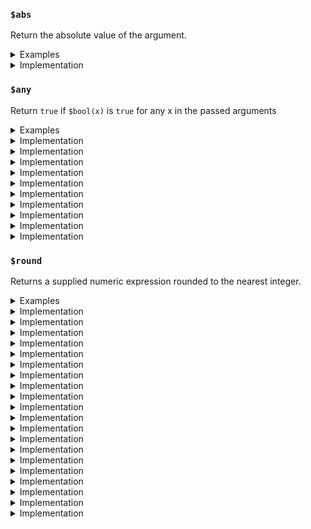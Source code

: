 <!-- THIS FILE IS @autogenerated DO NOT EDIT -->

### `$abs` 

Return the absolute value of the argument.


<details>
<summary>Examples</summary>

#### No.1 `$abs(42)`


Input: `$abs(42)`<br />
Output: `42`



---

#### No.2 `$abs($x)`


Input: `$abs($x)`<br />
Output: `NaN`


Context: 
```json
{
    "vars": {
        "$x": "hello, world!"
    }
}
```

---


</details>
        

<details>
<summary>Implementation</summary>

	```ts
(x) => Math.abs(x)
```

</details>

### `$all` 

Return `true` if `$bool(x)` is `true` for all values x in the passed arguments


<details>
<summary>Examples</summary>

#### No.1 `$all(true, false, true)`


Input: `$all(true, false, true)`<br />
Output: `false`



---

#### No.2 `$all(true, true)`


Input: `$all(true, true)`<br />
Output: `true`



---


</details>
        

<details>
<summary>Implementation</summary>

	```ts
(...args) => {
        return args.map($bool).every((x) => x === true);
    }
```

</details>

### `$any` 

Return `true` if `$bool(x)` is `true` for any x in the passed arguments


<details>
<summary>Examples</summary>

#### No.1 `$any(true, false, true)`


Input: `$any(true, false, true)`<br />
Output: `true`



---

#### No.2 `$any(true, true)`


Input: `$any(true, true)`<br />
Output: `true`



---

#### No.3 `$any(false, false, false, false)`


Input: `$any(false, false, false, false)`<br />
Output: `false`



---

#### No.4 `$any(false)`


Input: `$any(false)`<br />
Output: `false`



---


</details>
        

<details>
<summary>Implementation</summary>

	```ts
(...args) => {
        return args.map($bool).some((x) => x === true);
    }
```

</details>

### `$bool` 

Returns `true` when the argument x is `true`, False otherwise. If **not** a valid boolean it will check truthiness (`!!x`).


<details>
<summary>Examples</summary>

#### No.1 `$bool(false)`


Input: `$bool(false)`<br />
Output: `false`



---

#### No.2 `$bool(0)`


Input: `$bool(0)`<br />
Output: `false`



---

#### No.3 `$bool(0.0)`


Input: `$bool(0.0)`<br />
Output: `false`



---

#### No.4 `$bool(true)`


Input: `$bool(true)`<br />
Output: `true`



---

#### No.5 `$bool(1)`


Input: `$bool(1)`<br />
Output: `true`



---

#### No.6 `$bool(1.0)`


Input: `$bool(1.0)`<br />
Output: `true`



---

#### No.7 `$bool($x)`


Input: `$bool($x)`<br />
Output: `false`


Context: 
```json
{
    "vars": {
        "$x": ""
    }
}
```

---

#### No.8 `$bool($x)`


Input: `$bool($x)`<br />
Output: `true`


Context: 
```json
{
    "vars": {
        "$x": "Hello, world!"
    }
}
```

---


</details>
        

<details>
<summary>Implementation</summary>

	```ts
(x) => {
        if (check_1.default.isValidBoolean(x)) {
            return check_1.default.isTrue(x);
        }
        return !!x && $isset(x);
    }
```

</details>

### `$float` 

Convert a string or number to a floating point number, if possible.


<details>
<summary>Examples</summary>

#### No.1 `$float()`


Input: `$float()`<br />
Output: `NaN`



---

#### No.2 `$float(42)`


Input: `$float(42)`<br />
Output: `42`



---

#### No.3 `$float($x)`


Input: `$float($x)`<br />
Output: `42.2`


Context: 
```json
{
    "vars": {
        "$x": "42.2"
    }
}
```

---

#### No.4 `$float($x)`


Input: `$float($x)`<br />
Output: `NaN`


Context: 
```json
{
    "vars": {
        "$x": "hello"
    }
}
```

---


</details>
        

<details>
<summary>Implementation</summary>

	```ts
(x) => parseFloat(x)
```

</details>

### `$str` 

Create a new string object from the given object.


<details>
<summary>Examples</summary>

#### No.1 `$str($x)`


Input: `$str($x)`<br />
Output: `false`


Context: 
```json
{
    "vars": {
        "$x": false
    }
}
```

---

#### No.2 `$str($x)`


Input: `$str($x)`<br />
Output: `42`


Context: 
```json
{
    "vars": {
        "$x": 42
    }
}
```

---

#### No.3 `$str($x)`


Input: `$str($x)`<br />
Output: `Hello, World!`


Context: 
```json
{
    "vars": {
        "$x": "Hello, World!"
    }
}
```

---

#### No.4 `$str($x)`


Input: `$str($x)`<br />
Output: `{"hello":"world"}`


Context: 
```json
{
    "vars": {
        "$x": {
            "hello": "world"
        }
    }
}
```

---


</details>
        

<details>
<summary>Implementation</summary>

	```ts
(x) => {
        if (check_1.default.isObject(x)) {
            x = JSON.stringify(x, null, 0);
        }
        if (!check_1.default.isString(x)) {
            x = x.toString ? x.toString() : `${x}`;
        }
        return x;
    }
```

</details>

### `$format` 

Pass values to a template string (see examples).


<details>
<summary>Examples</summary>

#### No.1 `$format($fmt, $name, $animal)`


Input: `$format($fmt, $name, $animal)`<br />
Output: `This is Garfield a cat. Garfield likes lasagna.`

Notes: 

1. The argument's (index) position will indicate the placeholder value (i.e., `{index}`)

Context: 
```json
{
    "vars": {
        "$fmt": "This is {0} a {1}. {0} likes lasagna.",
        "$name": "Garfield",
        "$animal": "cat"
    }
}
```

---


</details>
        

<details>
<summary>Implementation</summary>

	```ts
(fmt, ...args) => {
        if (!check_1.default.isString(fmt) || args.length === 0) {
            return fmt;
        }
        args.map($str).forEach((variable, index) => {
            const template = `{${index}}`;
            while (fmt.includes(template)) {
                fmt = fmt.replace(template, variable);
            }
        });
        return fmt;
    }
```

</details>

### `$int` 

Convert a string or number to an integer, if possible.


<details>
<summary>Examples</summary>

#### No.1 `$int()`


Input: `$int()`<br />
Output: `NaN`



---

#### No.2 `$int(42)`


Input: `$int(42)`<br />
Output: `42`



---

#### No.3 `$int($x)`


Input: `$int($x)`<br />
Output: `42`


Context: 
```json
{
    "vars": {
        "$x": "42.2"
    }
}
```

---

#### No.4 `$int($x)`


Input: `$int($x)`<br />
Output: `NaN`


Context: 
```json
{
    "vars": {
        "$x": "hello"
    }
}
```

---


</details>
        

<details>
<summary>Implementation</summary>

	```ts
(x) => parseInt(x)
```

</details>

### `$isinstance`


<details>
<summary>Examples</summary>

#### No.1 `$isinstance($x, $strType, $numType)`


Input: `$isinstance($x, $strType, $numType)`<br />
Output: `true`


Context: 
```json
{
    "vars": {
        "$x": "hello",
        "$strType": "string",
        "$numType": "number"
    }
}
```

---

#### No.2 `$isinstance($x, $strType, $numType)`


Input: `$isinstance($x, $strType, $numType)`<br />
Output: `true`


Context: 
```json
{
    "vars": {
        "$x": 42,
        "$strType": "string",
        "$numType": "number"
    }
}
```

---

#### No.3 `$isinstance($x, $strType, $numType)`


Input: `$isinstance($x, $strType, $numType)`<br />
Output: `false`


Context: 
```json
{
    "vars": {
        "$x": true,
        "$strType": "string",
        "$numType": "number"
    }
}
```

---

#### No.4 `$isinstance($x, $boolType, $numType)`


Input: `$isinstance($x, $boolType, $numType)`<br />
Output: `true`


Context: 
```json
{
    "vars": {
        "$x": true,
        "$boolType": "boolean"
    }
}
```

---


</details>
        

<details>
<summary>Implementation</summary>

	```ts
(x, ...types) => {
        const xType = $type(x);
        return types.map($str).some((t) => xType === t);
    }
```

</details>

### `$len` 

Will convert `x` into a string and calculate its `length`/`characters`


<details>
<summary>Examples</summary>

#### No.1 `$len($x)`


Input: `$len($x)`<br />
Output: `4`


Context: 
```json
{
    "vars": {
        "$x": true
    }
}
```

---

#### No.2 `$len($x)`


Input: `$len($x)`<br />
Output: `2`


Context: 
```json
{
    "vars": {
        "$x": 42
    }
}
```

---

#### No.3 `$len($x)`


Input: `$len($x)`<br />
Output: `5`


Context: 
```json
{
    "vars": {
        "$x": "Hello"
    }
}
```

---

#### No.4 `$len($x)`


Input: `$len($x)`<br />
Output: `18`


Context: 
```json
{
    "vars": {
        "$x": {
            "hello": "world!"
        }
    }
}
```

---


</details>
        

<details>
<summary>Implementation</summary>

	```ts
(x) => {
        return $str(x).length;
    }
```

</details>

### `$max` 

Will return biggest item in arguments. It will convert all items into strins and parse them into floats (see impl)


<details>
<summary>Examples</summary>

#### No.1 `$max(1, 2, 3, 4, $x)`


Input: `$max(1, 2, 3, 4, $x)`<br />
Output: `4`


Context: 
```json
{
    "vars": {
        "$x": true
    }
}
```

---

#### No.2 `$max(1, 2, 3, 4, $x)`


Input: `$max(1, 2, 3, 4, $x)`<br />
Output: `50`


Context: 
```json
{
    "vars": {
        "$x": 50
    }
}
```

---

#### No.3 `$max(1, 2, 3, 4, $x)`


Input: `$max(1, 2, 3, 4, $x)`<br />
Output: `4`


Context: 
```json
{
    "vars": {
        "$x": "hello"
    }
}
```

---

#### No.4 `$max(1, 2, 3, 4, $x)`


Input: `$max(1, 2, 3, 4, $x)`<br />
Output: `4`


Context: 
```json
{
    "vars": {
        "$x": -1
    }
}
```

---


</details>
        

<details>
<summary>Implementation</summary>

	```ts
(...args) => {
        return Math.max(...args
            .map($str)
            .map($float)
            .filter((x) => !isNaN(x)));
    }
```

</details>

### `$min` 

Will return smallest item in arguments. It will convert all items into strins and parse them into floats (see impl)


<details>
<summary>Examples</summary>

#### No.1 `$min(1, 2, 3, 4, $x)`


Input: `$min(1, 2, 3, 4, $x)`<br />
Output: `1`


Context: 
```json
{
    "vars": {
        "$x": true
    }
}
```

---

#### No.2 `$min(1, 2, 3, 4, $x)`


Input: `$min(1, 2, 3, 4, $x)`<br />
Output: `1`


Context: 
```json
{
    "vars": {
        "$x": 50
    }
}
```

---

#### No.3 `$min(1, 3, 4, $x, 2)`


Input: `$min(1, 3, 4, $x, 2)`<br />
Output: `1`


Context: 
```json
{
    "vars": {
        "$x": "hello"
    }
}
```

---

#### No.4 `$min(1, 2, 3, $x)`


Input: `$min(1, 2, 3, $x)`<br />
Output: `-1`


Context: 
```json
{
    "vars": {
        "$x": -1
    }
}
```

---


</details>
        

<details>
<summary>Implementation</summary>

	```ts
(...args) => {
        return Math.min(...args
            .map($str)
            .map($float)
            .filter((x) => !isNaN(x)));
    }
```

</details>

### `$pow` 

Will take `x` to the power of `y` (`x ^ y`)


<details>
<summary>Examples</summary>

#### No.1 `$pow(1, 1)`


Input: `$pow(1, 1)`<br />
Output: `1`



---

#### No.2 `$pow(2, 1)`


Input: `$pow(2, 1)`<br />
Output: `2`



---

#### No.3 `$pow(2, 42)`


Input: `$pow(2, 42)`<br />
Output: `4398046511104`



---


</details>
        

<details>
<summary>Implementation</summary>

	```ts
(a, b) => Math.pow(a, b)
```

</details>

### `$round` 

Returns a supplied numeric expression rounded to the nearest integer.


<details>
<summary>Examples</summary>

#### No.1 `$round(2.020)`


Input: `$round(2.020)`<br />
Output: `2`



---

#### No.2 `$round(2)`


Input: `$round(2)`<br />
Output: `2`



---

#### No.3 `$round(2.202)`


Input: `$round(2.202)`<br />
Output: `2`



---

#### No.4 `$round(true)`


Input: `$round(true)`<br />
Output: `NaN`



---


</details>
        

<details>
<summary>Implementation</summary>

	```ts
(a) => Math.round(a)
```

</details>

### `$substring` 

Will coerce `x` into a string and slice it on `start` and `end`


<details>
<summary>Examples</summary>

#### No.1 `$substring($x, 0, 4)`


Input: `$substring($x, 0, 4)`<br />
Output: `hell`


Context: 
```json
{
    "vars": {
        "$x": "hello"
    }
}
```

---

#### No.2 `$substring($x, 1)`


Input: `$substring($x, 1)`<br />
Output: `ello`


Context: 
```json
{
    "vars": {
        "$x": "hello"
    }
}
```

---

#### No.3 `$substring($x)`


Input: `$substring($x)`<br />
Output: `hello`


Context: 
```json
{
    "vars": {
        "$x": "hello"
    }
}
```

---

#### No.4 `$substring($x, 0, $len($x) - 1)`


Input: `$substring($x, 0, $len($x) - 1)`<br />
Output: `hell`


Context: 
```json
{
    "vars": {
        "$x": "hello"
    }
}
```

---


</details>
        

<details>
<summary>Implementation</summary>

	```ts
(x, start, end) => {
        const str = $str(x);
        if (start === undefined || !check_1.default.isNumber(start) || start < 0) {
            start = 0;
        }
        if (end === undefined || !check_1.default.isNumber(start) || end > str.length) {
            end = str.length;
        }
        return str.substring(start, end);
    }
```

</details>

### `$type` 

Returns `typeof x`


<details>
<summary>Examples</summary>

#### No.1 `$type($x)`


Input: `$type($x)`<br />
Output: `string`


Context: 
```json
{
    "vars": {
        "$x": "hello"
    }
}
```

---

#### No.2 `$type($x)`


Input: `$type($x)`<br />
Output: `number`


Context: 
```json
{
    "vars": {
        "$x": 42
    }
}
```

---

#### No.3 `$type($x)`


Input: `$type($x)`<br />
Output: `boolean`


Context: 
```json
{
    "vars": {
        "$x": true
    }
}
```

---

#### No.4 `$type($x)`


Input: `$type($x)`<br />
Output: `undefined`


Context: 
```json
{
    "vars": {}
}
```

---

#### No.5 `$type($x)`


Input: `$type($x)`<br />
Output: `object`


Context: 
```json
{
    "vars": {
        "$x": {
            "hello": "42"
        }
    }
}
```

---


</details>
        

<details>
<summary>Implementation</summary>

	```ts
(x) => typeof x
```

</details>

### `$math` 

An intrinsic function that provides basic mathematics functionality and constants. It will call the `Math` object in the `js` impl.


<details>
<summary>Examples</summary>

#### No.1 `$math($PI)`


Input: `$math($PI)`<br />
Output: `3.141592653589793`


Context: 
```json
{
    "vars": {
        "$PI": "PI"
    }
}
```

---

#### No.2 `$math($cos, 90)`


Input: `$math($cos, 90)`<br />
Output: `-0.4480736161291702`


Context: 
```json
{
    "vars": {
        "$cos": "cos"
    }
}
```

---

#### No.3 `$math($x, 90)`


Input: `$math($x, 90)`<br />
Output: `Math.someUnknownFunction(90)`


Context: 
```json
{
    "vars": {
        "$x": "someUnknownFunction"
    }
}
```

---

#### No.4 `$math($x)`


Input: `$math($x)`<br />
Output: `Math.someUnknownVar`


Context: 
```json
{
    "vars": {
        "$x": "someUnknownVar"
    }
}
```

---


</details>
        

<details>
<summary>Implementation</summary>

	```ts
(key, ...args) => {
        try {
            const intrinsic = Math[key];
            const result = check_1.default.isFunction(intrinsic) ? intrinsic(...args) : intrinsic;
            if (result) {
                return result;
            }
        }
        catch (error) {
            console.error(error);
        }
        const argv = args.join(", ");
        return `Math.${key}${!argv ? "" : "(" + argv + ")"}`;
    }
```

</details>

### `$getattr` 

Get attribute of an oject


<details>
<summary>Examples</summary>

#### No.1 `$getattr($x, "length")`


Input: `$getattr($x, "length")`<br />
Output: `11`


Context: 
```json
{
    "vars": {
        "$x": "some string"
    }
}
```

---

#### No.2 `$getattr($x, "some.deep.object")`


Input: `$getattr($x, "some.deep.object")`<br />
Output: `42`


Context: 
```json
{
    "vars": {
        "$x": {
            "some": {
                "deep": {
                    "object": 42
                }
            }
        }
    }
}
```

---

#### No.3 `$getattr($x, 'some', "deep", $attrobject)`


Input: `$getattr($x, 'some', "deep", $attrobject)`<br />
Output: `42`


Context: 
```json
{
    "vars": {
        "$x": {
            "some": {
                "deep": {
                    "object": 42
                }
            }
        },
        "$attrobject": "object"
    }
}
```

---

#### No.4 `$getattr($x, "some.tricky", 'deep.object')`


Input: `$getattr($x, "some.tricky", 'deep.object')`<br />
Output: `42`


Context: 
```json
{
    "vars": {
        "$x": {
            "some.tricky": {
                "deep": {
                    "object": 42
                }
            }
        }
    }
}
```

---


</details>
        

<details>
<summary>Implementation</summary>

	```ts
(obj, ...path) => {
        let ptr = obj;
        path.filter(check_1.default.isString).forEach((literalKey) => {
            // Split key into parts on '.'
            let keys = literalKey.split(".");
            // Check if first attr exists if not revert back 
            // to original key
            if (!ptr[keys[0]]) {
                keys = [literalKey];
            }
            keys
                .filter((x) => !!x)
                .forEach((key) => {
                if (ptr && key && ptr[key]) {
                    ptr = ptr[key];
                }
            });
        });
        return ptr;
    }
```

</details>

### `$tisstring` 

Wrapper for `$isinstance(x, 'string')`


<details>
<summary>Examples</summary>

#### No.1 `$tisstring($x)`


Input: `$tisstring($x)`<br />
Output: `true`


Context: 
```json
{
    "vars": {
        "$x": "hello"
    }
}
```

---

#### No.2 `$tisstring($x)`


Input: `$tisstring($x)`<br />
Output: `false`


Context: 
```json
{
    "vars": {
        "$x": 42
    }
}
```

---

#### No.3 `$tisstring($x)`


Input: `$tisstring($x)`<br />
Output: `false`


Context: 
```json
{
    "vars": {
        "$x": true
    }
}
```

---

#### No.4 `$tisstring($x)`


Input: `$tisstring($x)`<br />
Output: `false`


Context: 
```json
{
    "vars": {}
}
```

---

#### No.5 `$tisstring($x)`


Input: `$tisstring($x)`<br />
Output: `false`


Context: 
```json
{
    "vars": {
        "$x": {
            "hello": "42"
        }
    }
}
```

---


</details>
        

<details>
<summary>Implementation</summary>

	```ts
(x) => {
        return $isinstance(x, "string");
    }
```

</details>

### `$tisnumber` 

Wrapper for `$isinstance(x, 'number', 'bigint')`


<details>
<summary>Examples</summary>

#### No.1 `$tisnumber($x)`


Input: `$tisnumber($x)`<br />
Output: `false`


Context: 
```json
{
    "vars": {
        "$x": "hello"
    }
}
```

---

#### No.2 `$tisnumber($x)`


Input: `$tisnumber($x)`<br />
Output: `true`


Context: 
```json
{
    "vars": {
        "$x": 42
    }
}
```

---

#### No.3 `$tisnumber($x)`


Input: `$tisnumber($x)`<br />
Output: `false`


Context: 
```json
{
    "vars": {
        "$x": true
    }
}
```

---

#### No.4 `$tisnumber($x)`


Input: `$tisnumber($x)`<br />
Output: `false`


Context: 
```json
{
    "vars": {}
}
```

---

#### No.5 `$tisnumber($x)`


Input: `$tisnumber($x)`<br />
Output: `false`


Context: 
```json
{
    "vars": {
        "$x": {
            "hello": "42"
        }
    }
}
```

---


</details>
        

<details>
<summary>Implementation</summary>

	```ts
(x) => {
        return $isinstance(x, "number", "bigint");
    }
```

</details>

### `$tisundefined` 

Wrapper for `$isinstance(x, 'undefined')`


<details>
<summary>Examples</summary>

#### No.1 `$tisundefined($x)`


Input: `$tisundefined($x)`<br />
Output: `false`


Context: 
```json
{
    "vars": {
        "$x": "hello"
    }
}
```

---

#### No.2 `$tisundefined($x)`


Input: `$tisundefined($x)`<br />
Output: `false`


Context: 
```json
{
    "vars": {
        "$x": 42
    }
}
```

---

#### No.3 `$tisundefined($x)`


Input: `$tisundefined($x)`<br />
Output: `false`


Context: 
```json
{
    "vars": {
        "$x": true
    }
}
```

---

#### No.4 `$tisundefined($x)`


Input: `$tisundefined($x)`<br />
Output: `true`


Context: 
```json
{
    "vars": {}
}
```

---

#### No.5 `$tisundefined($x)`


Input: `$tisundefined($x)`<br />
Output: `false`


Context: 
```json
{
    "vars": {
        "$x": {
            "hello": "42"
        }
    }
}
```

---


</details>
        

<details>
<summary>Implementation</summary>

	```ts
(x) => {
        return $isinstance(x, "undefined");
    }
```

</details>

### `$tisobject` 

Wrapper for `$isinstance(x, 'object')`


<details>
<summary>Examples</summary>

#### No.1 `$tisobject($x)`


Input: `$tisobject($x)`<br />
Output: `false`


Context: 
```json
{
    "vars": {
        "$x": "hello"
    }
}
```

---

#### No.2 `$tisobject($x)`


Input: `$tisobject($x)`<br />
Output: `false`


Context: 
```json
{
    "vars": {
        "$x": 42
    }
}
```

---

#### No.3 `$tisobject($x)`


Input: `$tisobject($x)`<br />
Output: `false`


Context: 
```json
{
    "vars": {
        "$x": true
    }
}
```

---

#### No.4 `$tisobject($x)`


Input: `$tisobject($x)`<br />
Output: `false`


Context: 
```json
{
    "vars": {}
}
```

---

#### No.5 `$tisobject($x)`


Input: `$tisobject($x)`<br />
Output: `true`


Context: 
```json
{
    "vars": {
        "$x": {
            "hello": "42"
        }
    }
}
```

---


</details>
        

<details>
<summary>Implementation</summary>

	```ts
(x) => {
        return $isinstance(x, "object");
    }
```

</details>

### `$tisboolean` 

Wrapper for `$isinstance(x, 'boolean')`


<details>
<summary>Examples</summary>

#### No.1 `$tisboolean($x)`


Input: `$tisboolean($x)`<br />
Output: `false`


Context: 
```json
{
    "vars": {
        "$x": "hello"
    }
}
```

---

#### No.2 `$tisboolean($x)`


Input: `$tisboolean($x)`<br />
Output: `false`


Context: 
```json
{
    "vars": {
        "$x": 42
    }
}
```

---

#### No.3 `$tisboolean($x)`


Input: `$tisboolean($x)`<br />
Output: `true`


Context: 
```json
{
    "vars": {
        "$x": true
    }
}
```

---

#### No.4 `$tisboolean($x)`


Input: `$tisboolean($x)`<br />
Output: `false`


Context: 
```json
{
    "vars": {}
}
```

---

#### No.5 `$tisboolean($x)`


Input: `$tisboolean($x)`<br />
Output: `false`


Context: 
```json
{
    "vars": {
        "$x": {
            "hello": "42"
        }
    }
}
```

---


</details>
        

<details>
<summary>Implementation</summary>

	```ts
(x) => {
        return $isinstance(x, "boolean");
    }
```

</details>

### `$isnil` 

Returns `true` if `x` is `undefined` **or** `null`


<details>
<summary>Examples</summary>

#### No.1 `$isnil($x)`


Input: `$isnil($x)`<br />
Output: `true`


Context: 
```json
{
    "vars": {
        "$x": null
    }
}
```

---

#### No.2 `$isnil($x)`


Input: `$isnil($x)`<br />
Output: `true`


Context: 
```json
{
    "vars": {}
}
```

---

#### No.3 `$isnil($x)`


Input: `$isnil($x)`<br />
Output: `false`


Context: 
```json
{
    "vars": {
        "$x": {
            "hello": "42"
        }
    }
}
```

---

#### No.4 `$isnil($x)`


Input: `$isnil($x)`<br />
Output: `false`


Context: 
```json
{
    "vars": {
        "$x": 0
    }
}
```

---

#### No.5 `$isnil($x)`


Input: `$isnil($x)`<br />
Output: `false`


Context: 
```json
{
    "vars": {
        "$x": ""
    }
}
```

---


</details>
        

<details>
<summary>Implementation</summary>

	```ts
(x) => {
        return x === null || x === undefined;
    }
```

</details>

### `$if` 

If statement like trenery operator


<details>
<summary>Examples</summary>

#### No.1 `$if(true, $whenTrue, $whenFalse)`


Input: `$if(true, $whenTrue, $whenFalse)`<br />
Output: `this is true`


Context: 
```json
{
    "vars": {
        "$whenTrue": "this is true",
        "$whenFalse": "this is false"
    }
}
```

---

#### No.2 `$if(false, $whenTrue, $whenFalse)`


Input: `$if(false, $whenTrue, $whenFalse)`<br />
Output: `this is false`


Context: 
```json
{
    "vars": {
        "$whenTrue": "this is true",
        "$whenFalse": "this is false"
    }
}
```

---

#### No.3 `$if($all($isLoggedIn, $bool($getattr($client, 'user.name'))), $format($welcomeMessage, $getattr($client, 'user.name')), $welcomeMessage2)`


Input: `$if($all($isLoggedIn, $bool($getattr($client, 'user.name'))), $format($welcomeMessage, $getattr($client, 'user.name')), $welcomeMessage2)`<br />
Output: `Hi James, welcome to the app!`


Context: 
```json
{
    "vars": {
        "$isLoggedIn": true,
        "$welcomeMessage": "Hi {0}, welcome to the app!",
        "$welcomeMessage2": "Hi, welcome to the app!",
        "$client": {
            "user": {
                "name": "James"
            }
        }
    }
}
```

---

#### No.4 `$if($all($isLoggedIn, $bool($getattr($client, 'user.name'))), $format($welcomeMessage, $getattr($client, 'user.name')), $welcomeMessage2)`


Input: `$if($all($isLoggedIn, $bool($getattr($client, 'user.name'))), $format($welcomeMessage, $getattr($client, 'user.name')), $welcomeMessage2)`<br />
Output: `Hi, welcome to the app!`


Context: 
```json
{
    "vars": {
        "$isLoggedIn": false,
        "$welcomeMessage": "Hi {0}, welcome to the app!",
        "$welcomeMessage2": "Hi, welcome to the app!"
    }
}
```

---

#### No.5 `$if($all($isLoggedIn, $hasattr($client, 'user.name')), $format($welcomeMessage, $getattr($client, 'user.name')), $welcomeMessage2)`


Input: `$if($all($isLoggedIn, $hasattr($client, 'user.name')), $format($welcomeMessage, $getattr($client, 'user.name')), $welcomeMessage2)`<br />
Output: `Hi, welcome to the app!`


Context: 
```json
{
    "vars": {
        "$isLoggedIn": true,
        "$welcomeMessage": "Hi {0}, welcome to the app!",
        "$welcomeMessage2": "Hi, welcome to the app!"
    }
}
```

---


</details>
        

<details>
<summary>Implementation</summary>

	```ts
(condition, ifTrue, ifFalse) => {
        return $bool(condition) ? ifTrue : ifFalse;
    }
```

</details>

### `$concat` 

Concatenate values


<details>
<summary>Examples</summary>

#### No.1 `$concat($a, $b, $c, $d, $e)`


Input: `$concat($a, $b, $c, $d, $e)`<br />
Output: `true42HelloWorld!{}`


Context: 
```json
{
    "vars": {
        "$a": true,
        "$b": 42,
        "$c": "Hello",
        "$d": "World!",
        "$e": {}
    }
}
```

---


</details>
        

<details>
<summary>Implementation</summary>

	```ts
(...args) => {
        return args.map($str).join("");
    }
```

</details>

### `$hasattr` 

Wrapper for `$bool($getattr($obj, 'example.path'))` and also checks for `$` at the start of the result


<details>
<summary>Examples</summary>

#### No.1 `$hasattr($x, 'some.attr')`


Input: `$hasattr($x, 'some.attr')`<br />
Output: `true`


Context: 
```json
{
    "vars": {
        "$x": {
            "some": {
                "attr": 42
            }
        }
    }
}
```

---

#### No.2 `$hasattr($x, 'other.attr')`


Input: `$hasattr($x, 'other.attr')`<br />
Output: `false`


Context: 
```json
{
    "vars": {
        "$x": {
            "some": {
                "attr": 42
            }
        }
    }
}
```

---


</details>
        

<details>
<summary>Implementation</summary>

	```ts
(obj, ...path) => {
        let ptr = obj;
        let result = true;
        path.filter(check_1.default.isString).forEach((literalKey) => {
            // Split key into parts on '.'
            let keys = literalKey.split(".");
            // Check if first attr exists if not revert back 
            // to original key
            if (!ptr[keys[0]]) {
                keys = [literalKey];
            }
            keys
                .filter((x) => !!x)
                .forEach((key) => {
                if (ptr && key && ptr[key]) {
                    ptr = ptr[key];
                }
                else {
                    result = false;
                }
            });
        });
        return result;
    }
```

</details>

### `$isset`


<details>
<summary>Examples</summary>

#### No.1 `$isset($y)`


Input: `$isset($y)`<br />
Output: `false`


Context: 
```json
{
    "vars": {
        "$x": {
            "some": {
                "attr": 42
            }
        }
    }
}
```

---

#### No.2 `$isset($x)`


Input: `$isset($x)`<br />
Output: `true`


Context: 
```json
{
    "vars": {
        "$x": {
            "some": {
                "attr": 42
            }
        }
    }
}
```

---


</details>
        

<details>
<summary>Implementation</summary>

	```ts
(obj) => {
        return !$str(obj).startsWith("$");
    }
```

</details>

### `$includes` 

Checks to see if array-like variable contains a value


<details>
<summary>Examples</summary>

#### No.1 `$includes($arr, 'a')`


Input: `$includes($arr, 'a')`<br />
Output: `true`


Context: 
```json
{
    "vars": {
        "$arr": [
            "a",
            "b"
        ]
    }
}
```

---

#### No.2 `$includes($arr, 'z')`


Input: `$includes($arr, 'z')`<br />
Output: `false`


Context: 
```json
{
    "vars": {
        "$arr": [
            "a",
            "b"
        ]
    }
}
```

---

#### No.3 `$includes($set, 'z')`


Input: `$includes($set, 'z')`<br />
Output: `false`


Context: 
```json
{
    "vars": {
        "$set": {}
    }
}
```

---

#### No.4 `$includes($set, 'b')`


Input: `$includes($set, 'b')`<br />
Output: `true`


Context: 
```json
{
    "vars": {
        "$set": {}
    }
}
```

---


</details>
        

<details>
<summary>Implementation</summary>

	```ts
(x, value) => {
        if (x) {
            if (x.includes && check_1.default.isFunction(x.includes)) {
                return x.includes(value);
            }
            if (x.has && check_1.default.isFunction(x.has)) {
                return x.has(value);
            }
        }
        return false;
    }
```

</details>

### `$endsWith` 

Checks to see if values ends with a value


<details>
<summary>Examples</summary>

#### No.1 `$endsWith($x, 'b')`


Input: `$endsWith($x, 'b')`<br />
Output: `true`


Context: 
```json
{
    "vars": {
        "$x": "Hello, b"
    }
}
```

---

#### No.2 `$endsWith($x, 'z')`


Input: `$endsWith($x, 'z')`<br />
Output: `false`


Context: 
```json
{
    "vars": {
        "$x": "Hello, b"
    }
}
```

---

#### No.3 `$endsWith($x, ", b")`


Input: `$endsWith($x, ", b")`<br />
Output: `true`


Context: 
```json
{
    "vars": {
        "$x": "Hello, b"
    }
}
```

---

#### No.4 `$endsWith($x, '')`


Input: `$endsWith($x, '')`<br />
Output: `true`


Context: 
```json
{
    "vars": {
        "$x": "Hello, b"
    }
}
```

---


</details>
        

<details>
<summary>Implementation</summary>

	```ts
(x, searchString, endPos) => {
        x = $str(x);
        searchString = $str(searchString);
        return x.endsWith(searchString, endPos);
    }
```

</details>

### `$startsWith` 

Checks if value starts with value


<details>
<summary>Examples</summary>

#### No.1 `$startsWith($x, 'Hello')`


Input: `$startsWith($x, 'Hello')`<br />
Output: `true`


Context: 
```json
{
    "vars": {
        "$x": "Hello, b"
    }
}
```

---

#### No.2 `$startsWith($x, 'Hola')`


Input: `$startsWith($x, 'Hola')`<br />
Output: `false`


Context: 
```json
{
    "vars": {
        "$x": "Hello, b"
    }
}
```

---

#### No.3 `$startsWith($x, '')`


Input: `$startsWith($x, '')`<br />
Output: `true`


Context: 
```json
{
    "vars": {
        "$x": "Hello, b"
    }
}
```

---


</details>
        

<details>
<summary>Implementation</summary>

	```ts
(x, searchString, pos) => {
        return $str(x).startsWith(searchString, pos);
    }
```

</details>

### `$lower` 

Lowercase value


<details>
<summary>Examples</summary>

#### No.1 `$lower($x)`


Input: `$lower($x)`<br />
Output: `hello, world!`


Context: 
```json
{
    "vars": {
        "$x": "Hello, World!"
    }
}
```

---


</details>
        

<details>
<summary>Implementation</summary>

	```ts
(x) => {
        return $str(x).toLowerCase();
    }
```

</details>

### `$upper` 

Uppercase value


<details>
<summary>Examples</summary>

#### No.1 `$upper($x)`


Input: `$upper($x)`<br />
Output: `HELLO, WORLD!`


Context: 
```json
{
    "vars": {
        "$x": "Hello, World!"
    }
}
```

---


</details>
        

<details>
<summary>Implementation</summary>

	```ts
(x) => {
        return $str(x).toUpperCase();
    }
```

</details>